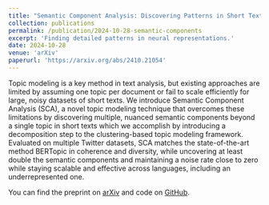 ```yaml
---
title: "Semantic Component Analysis: Discovering Patterns in Short Texts Beyond Topics"
collection: publications
permalink: /publication/2024-10-28-semantic-components
excerpt: 'Finding detailed patterns in neural representations.'
date: 2024-10-28
venue: 'arXiv'
paperurl: 'https://arxiv.org/abs/2410.21054'
---
```


Topic modeling is a key method in text analysis, but existing approaches are limited by assuming one topic per document or fail to scale efficiently for large, noisy datasets of short texts. We introduce Semantic Component Analysis (SCA), a novel topic modeling technique that overcomes these limitations by discovering multiple, nuanced semantic components beyond a single topic in short texts which we accomplish by introducing a decomposition step to the clustering-based topic modeling framework. Evaluated on multiple Twitter datasets, SCA matches the state-of-the-art method BERTopic in coherence and diversity, while uncovering at least double the semantic components and maintaining a noise rate close to zero while staying scalable and effective across languages, including an underrepresented one.

You can find the preprint on [arXiv](https://arxiv.org/abs/2410.21054) and code on [GitHub](https://github.com/mainlp/semantic_components).